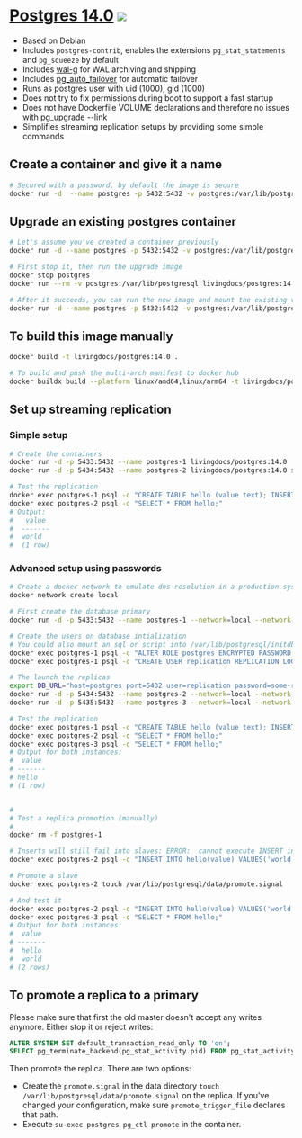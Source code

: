 # [Postgres 14.0](https://github.com/livingdocsIO/dockerfile-postgres) [![](https://shields.beevelop.com/docker/pulls/livingdocs/postgres.svg?style=flat-square)](https://hub.docker.com/r/livingdocs/postgres)

- Based on Debian
- Includes `postgres-contrib`, enables the extensions `pg_stat_statements` and `pg_squeeze` by default
- Includes [wal-g](https://github.com/wal-g/wal-g) for WAL archiving and shipping
- Includes [pg_auto_failover](https://github.com/citusdata/pg_auto_failover) for automatic failover
- Runs as postgres user with uid (1000), gid (1000)
- Does not try to fix permissions during boot to support a fast startup
- Does not have Dockerfile VOLUME declarations and therefore no issues with pg_upgrade --link
- Simplifies streaming replication setups by providing some simple commands

## Create a container and give it a name

```bash
# Secured with a password, by default the image is secure
docker run -d  --name postgres -p 5432:5432 -v postgres:/var/lib/postgresql -e POSTGRES_PASSWORD=somepassword livingdocs/postgres:14.0
```

## Upgrade an existing postgres container

```bash
# Let's assume you've created a container previously
docker run -d --name postgres -p 5432:5432 -v postgres:/var/lib/postgresql livingdocs/postgres:13.4

# First stop it, then run the upgrade image
docker stop postgres
docker run --rm -v postgres:/var/lib/postgresql livingdocs/postgres:14.0-upgrade

# After it succeeds, you can run the new image and mount the existing volume
docker run -d --name postgres -p 5432:5432 -v postgres:/var/lib/postgresql livingdocs/postgres:14.0
```

## To build this image manually

```bash
docker build -t livingdocs/postgres:14.0 .

# To build and push the multi-arch manifest to docker hub
docker buildx build --platform linux/amd64,linux/arm64 -t livingdocs/postgres:14.0 --push .
```

## Set up streaming replication

### Simple setup
```bash
# Create the containers
docker run -d -p 5433:5432 --name postgres-1 livingdocs/postgres:14.0
docker run -d -p 5434:5432 --name postgres-2 livingdocs/postgres:14.0 standby -d "host=host.docker.internal port=5433 user=postgres target_session_attrs=read-write"

# Test the replication
docker exec postgres-1 psql -c "CREATE TABLE hello (value text); INSERT INTO hello(value) VALUES('world');"
docker exec postgres-2 psql -c "SELECT * FROM hello;"
# Output:
#   value
#  -------
#  world
#  (1 row)
```

### Advanced setup using passwords
```bash
# Create a docker network to emulate dns resolution in a production system
docker network create local

# First create the database primary
docker run -d -p 5433:5432 --name postgres-1 --network=local --network-alias=postgres -e POSTGRES_HOST_AUTH_METHOD=md5 livingdocs/postgres:14.0

# Create the users on database intialization
# You could also mount an sql or script into /var/lib/postgresql/initdb.d during cluster startup to execute the script automatically.
docker exec postgres-1 psql -c "ALTER ROLE postgres ENCRYPTED PASSWORD 'some-postgres-password';"
docker exec postgres-1 psql -c "CREATE USER replication REPLICATION LOGIN ENCRYPTED PASSWORD 'some-replication-password';"

# The launch the replicas
export DB_URL="host=postgres port=5432 user=replication password=some-replication-password target_session_attrs=read-write"
docker run -d -p 5434:5432 --name postgres-2 --network=local --network-alias=postgres livingdocs/postgres:14.0 standby -d $DB_URL
docker run -d -p 5435:5432 --name postgres-3 --network=local --network-alias=postgres livingdocs/postgres:14.0 standby -d $DB_URL

# Test the replication
docker exec postgres-1 psql -c "CREATE TABLE hello (value text); INSERT INTO hello(value) VALUES('hello');"
docker exec postgres-2 psql -c "SELECT * FROM hello;"
docker exec postgres-3 psql -c "SELECT * FROM hello;"
# Output for both instances:
#  value
# -------
# hello
# (1 row)


#
# Test a replica promotion (manually)
#
docker rm -f postgres-1

# Inserts will still fail into slaves: ERROR:  cannot execute INSERT in a read-only transaction
docker exec postgres-2 psql -c "INSERT INTO hello(value) VALUES('world');"

# Promote a slave
docker exec postgres-2 touch /var/lib/postgresql/data/promote.signal

# And test it
docker exec postgres-2 psql -c "INSERT INTO hello(value) VALUES('world');"
docker exec postgres-3 psql -c "SELECT * FROM hello;"
# Output for both instances:
#  value
# -------
#  hello
#  world
# (2 rows)
```

## To promote a replica to a primary
Please make sure that first the old master doesn't accept any writes anymore.
Either stop it or reject writes:
```sql
ALTER SYSTEM SET default_transaction_read_only TO 'on';
SELECT pg_terminate_backend(pg_stat_activity.pid) FROM pg_stat_activity WHERE pid <> pg_backend_pid();
```

Then promote the replica. There are two options:
- Create the `promote.signal` in the data directory `touch /var/lib/postgresql/data/promote.signal` on the replica.
  If you've changed your configuration, make sure `promote_trigger_file` declares that path.
- Execute `su-exec postgres pg_ctl promote` in the container.
